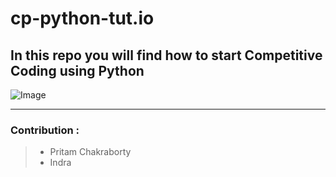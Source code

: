 # cp-python-tut.io
In this repo you will find how to start Competitive Coding using Python
---
![Image](https://github.com/PritamChk/cp-python-tut.io/blob/main/Github.jpg)

---
### Contribution : 
> - Pritam Chakraborty
> - Indra
